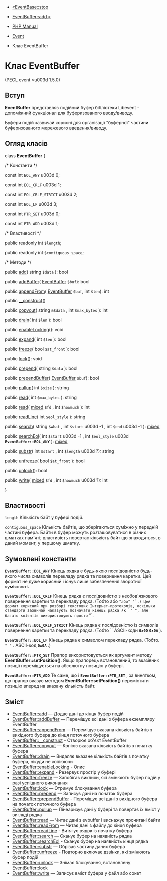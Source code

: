 - [«EventBase::stop](eventbase.stop.md)
- [EventBuffer::add »](eventbuffer.add.md)

- [PHP Manual](index.md)
- [Event](book.event.md)
- Клас EventBuffer

# Клас EventBuffer

(PECL event \>u003d 1.5.0)

## Вступ

**EventBuffer** представляє подійний буфер бібліотеки Libevent -
допоміжний функціонал для буферизованого вводу/виводу.

Буфери подій зазвичай корисні для організації "буферної" частини
буферизованого мережевого введення/виводу.

## Огляд класів

class **EventBuffer** {

/\* Константи \*/

const int `EOL_ANY` u003d 0;

const int `EOL_CRLF` u003d 1;

const int `EOL_CRLF_STRICT` u003d 2;

const int `EOL_LF` u003d 3;

const int `PTR_SET` u003d 0;

const int `PTR_ADD` u003d 1;

/\* Властивості \*/

public readonly int `$length`;

public readonly int `$contiguous_space`;

/\* Методи \*/

public [add](eventbuffer.add.md)( string `$data` ): bool

public [addBuffer](eventbuffer.addbuffer.md)(
[EventBuffer](class.eventbuffer.md) `$buf`): bool

public [appendFrom](eventbuffer.appendfrom.md)(
[EventBuffer](class.eventbuffer.md) `$buf`, int `$len`): int

public [\_\_construct](eventbuffer.construct.md)()

public [copyout](eventbuffer.copyout.md)( string `&$data` , int
`$max_bytes` ): int

public [drain](eventbuffer.drain.md)( int `$len` ): bool

public [enableLocking](eventbuffer.enablelocking.md)(): void

public [expand](eventbuffer.expand.md)( int `$len` ): bool

public [freeze](eventbuffer.freeze.md)( bool `$at_front` ): bool

public [lock](eventbuffer.lock.md)(): void

public [prepend](eventbuffer.prepend.md)( string `$data` ): bool

public [prependBuffer](eventbuffer.prependbuffer.md)(
[EventBuffer](class.eventbuffer.md) `$buf`): bool

public [pullup](eventbuffer.pullup.md)( int `$size` ): string

public [read](eventbuffer.read.md)( int `$max_bytes` ): string

public [read](eventbuffer.read.md)(
[mixed](language.types.declarations.md#language.types.declarations.mixed)
`$fd` , int `$howmuch` ): int

public [readLine](eventbuffer.readline.md)( int `$eol_style` ): string

public [search](eventbuffer.search.md)( string `$what` , int `$start`
u003d -1 , int `$end` u003d -1 ):
[mixed](language.types.declarations.md#language.types.declarations.mixed)

public [searchEol](eventbuffer.searcheol.md)( int `$start` u003d -1 , int
`$eol_style` u003d **`EventBuffer::EOL_ANY`** ):
[mixed](language.types.declarations.md#language.types.declarations.mixed)

public [substr](eventbuffer.substr.md)( int `$start` , int `$length` u003d
?): string

public [unfreeze](eventbuffer.unfreeze.md)( bool `$at_front` ): bool

public [unlock](eventbuffer.unlock.md)(): bool

public [write](eventbuffer.write.md)(
[mixed](language.types.declarations.md#language.types.declarations.mixed)
`$fd` , int `$howmuch` u003d ?): int

}

## Властивості

`length`
Кількість байт у буфері подій.

`contiguous_space`
Кількість байтів, що зберігаються суміжно у передній частині буфера. Байти в
буфер можуть розташовуватися в різних шматках пам'яті; властивість повертає
кількість байт що знаходяться, в даний момент, у першому шматку.

## Зумовлені константи

**`EventBuffer::EOL_ANY`**
Кінець рядка є будь-якою послідовністю будь-якого числа символів
перекладу рядка та повернення каретки. Цей формат не дуже корисний і
існує лише забезпечення зворотної сумісності.

**`EventBuffer::EOL_CRLF`**
Кінець рядка є послідовністю з необов'язкового повернення
каретки та перекладу рядка. (Тобто або ``
"або"
"`.)
Цей формат корисний при розборі текстових Інтернет-протоколів, оскільки
стандарти зазвичай наказують позначати кінець рядка як `"
", але
багато клієнтів використовують просто ``
"`.

**`EventBuffer::EOL_CRLF_STRICT`**
Кінець рядка є послідовністю із символів повернення каретки та
перекладу рядка. (Тобто ``
ASCII-коди **`0x0D`** **`0x0A`** ).

**`EventBuffer::EOL_LF`**
Кінець рядка є символом перекладу рядка. (Тобто.
`"
"` . ASCII-код **`0x0A`** .)

**`EventBuffer::PTR_SET`**
Прапор використовується як аргумент методу **EventBuffer::setPosition()**.
Якщо прапорець встановлений, то вказівник позиції переміщується на абсолютну
позицію у буфері.

**`EventBuffer::PTR_ADD`**
Те саме, що і **`EventBuffer::PTR_SET`** , за винятком, що прапор
вказує методом **EventBuffer::setPosition()** перемістити позицію
вперед на вказану кількість байт.

## Зміст

- [EventBuffer::add](eventbuffer.add.md) — Додає дані до кінця
буфер подій
- [EventBuffer::addBuffer](eventbuffer.addbuffer.md) — Переміщує
всі дані з буфера екземпляру EventBuffer
- [EventBuffer::appendFrom](eventbuffer.appendfrom.md) — Переміщує
вказана кількість байтів з вихідного буфера до кінця поточного
буфера
- [EventBuffer::\_\_construct](eventbuffer.construct.md) - Створює
об'єкт EventBuffer
- [EventBuffer::copyout](eventbuffer.copyout.md) — Копіює
вказана кількість байтів з початку буфера
- [EventBuffer::drain](eventbuffer.drain.md) — Видаляє вказане
кількість байтів з початку буфера, нікуди не копіюючи
- [EventBuffer::enableLocking](eventbuffer.enablelocking.md) -
Опис
- [EventBuffer::expand](eventbuffer.expand.md) - Резервує
простір у буфері
- [EventBuffer::freeze](eventbuffer.freeze.md) — Запобігає
виклики, які змінюють буфер подій у разі успішного виконання
- [EventBuffer::lock](eventbuffer.lock.md) — Отримує блокування
буфера
- [EventBuffer::prepend](eventbuffer.prepend.md) — Записує дані
на початок буфера
- [EventBuffer::prependBuffer](eventbuffer.prependbuffer.md) -
Переміщує всі дані з вихідного буфера на початок поточного буфера
- [EventBuffer::pullup](eventbuffer.pullup.md) — Лінеаризує дані
у буфері та повертає їх вміст у вигляді рядка
- [EventBuffer::read](eventbuffer.read.md) — Читає дані з
evbuffer і виснажує прочитані байти
- [EventBuffer::readFrom](eventbuffer.readfrom.md) — Читає дані
з файлу до кінця буфера
- [EventBuffer::readLine](eventbuffer.readline.md) - Витягує
рядок із початку буфера
- [EventBuffer::search](eventbuffer.search.md) — Сканує буфер на
наявність рядка
- [EventBuffer::searchEol](eventbuffer.searcheol.md) - Сканує
буфер на наявність кінця рядка
- [EventBuffer::substr](eventbuffer.substr.md) — Обрізає частину
даних буфера
- [EventBuffer::unfreeze](eventbuffer.unfreeze.md) - Повторно
включає дзвінки, які змінюють буфер подій
- [EventBuffer::unlock](eventbuffer.unlock.md) — Знімає блокування,
встановлену EventBuffer::lock
- [EventBuffer::write](eventbuffer.write.md) — Записує вміст
буфера у файл або сокет
